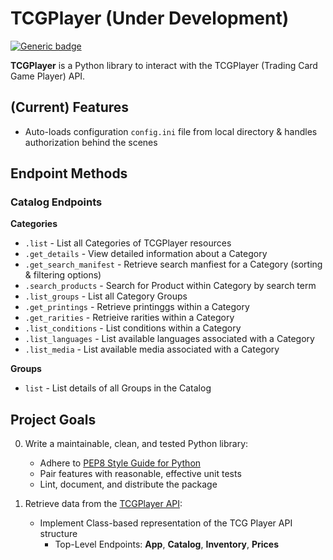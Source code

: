 # TCGPlayer (Under Development)

[![Generic badge](https://img.shields.io/badge/Python-3.7-COLOR.svg)](https://shields.io/)

**TCGPlayer** is a Python library to interact with the TCGPlayer (Trading Card Game Player) API.

## (Current) Features
* Auto-loads configuration `config.ini` file from local directory & handles authorization behind the scenes

## Endpoint Methods

### Catalog Endpoints
**Categories**
- `.list` - List all Categories of TCGPlayer resources
- `.get_details` - View detailed information about a Category
- `.get_search_manifest` - Retrieve search manfiest for a Category (sorting & filtering options)
- `.search_products` - Search for Product within Category by search term
- `.list_groups` - List all Category Groups
- `.get_printings` - Retrieve printinggs within a Category
- `.get_rarities` - Retrieive rarities within a Category
- `.list_conditions` - List conditions within a Category
- `.list_languages` - List available languages associated with a Category
- `.list_media` - List available media associated with a Category

**Groups**
- `list` - List details of all Groups in the Catalog

## Project Goals

0. Write a maintainable, clean, and tested Python library:
    * Adhere to [PEP8 Style Guide for Python](https://www.python.org/dev/peps/pep-0008/)
    * Pair features with reasonable, effective unit tests
    * Lint, document, and distribute the package

1. Retrieve data from the [TCGPlayer API](https://docs.tcgplayer.com/docs):
    * Implement Class-based representation of the TCG Player API structure
      * Top-Level Endpoints: **App**, **Catalog**, **Inventory**, **Prices**

